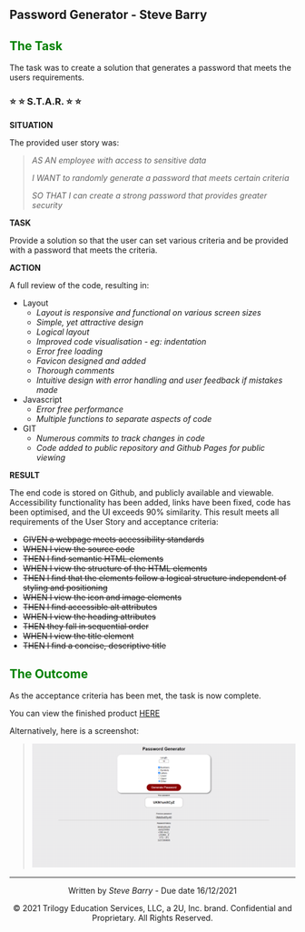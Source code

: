## Password Generator - Steve Barry

## <span style="color:green"> The Task</span>

The task was to create a solution that generates a password that meets the users requirements.

### ⭐ ⭐ S.T.A.R. ⭐ ⭐

**SITUATION**

The provided user story was: 

> <span style="font-style:italic">AS AN employee with access to sensitive data</span>
> 
> <span style="font-style:italic">I WANT to randomly generate a password that meets certain criteria</span>
>
> <span style="font-style:italic">SO THAT I can create a strong password that provides greater security</span>

**TASK**

Provide a solution so that the user can set various criteria and be provided with a password that meets the criteria.

**ACTION**

A full review of the code, resulting in:
* Layout
  * *Layout is responsive and functional on various screen sizes*
  * *Simple, yet attractive design*
  * *Logical layout*
  * *Improved code visualisation - eg: indentation*
  * *Error free loading*
  * *Favicon designed and added*
  * *Thorough comments*
  * *Intuitive design with error handling and user feedback if mistakes made*
* Javascript
  * *Error free performance*
  * *Multiple functions to separate aspects of code*
* GIT
  * *Numerous commits to track changes in code*
  * *Code added to public repository and Github Pages for public viewing*

**RESULT**

The end code is stored on Github, and publicly available and viewable. Accessibility functionality has been added, links have been fixed, code has been optimised, and the UI exceeds 90% similarity. This result meets all requirements of the User Story and acceptance criteria:

* ~~GIVEN a webpage meets accessibility standards~~
* ~~WHEN I view the source code~~
* ~~THEN I find semantic HTML elements~~
* ~~WHEN I view the structure of the HTML elements~~
* ~~THEN I find that the elements follow a logical structure independent of styling and positioning~~
* ~~WHEN I view the icon and image elements~~
* ~~THEN I find accessible alt attributes~~
* ~~WHEN I view the heading attributes~~
* ~~THEN they fall in sequential order~~
* ~~WHEN I view the title element~~
* ~~THEN I find a concise, descriptive title~~

## <span style="color:green"> The Outcome</span>

As the acceptance criteria has been met, the task is now complete.

You can view the finished product [HERE](https://nbs5000.github.io/passwordGenerator/)

Alternatively, here is a screenshot:

> ![Screenshot of Password Generator page](./assets/images/screen.png "Screenshot of Password Generator page")

---
<p style="text-align:center;">Written by <span style="font-style:italic">Steve Barry</span> - Due date 16/12/2021</p>

<p style="text-align:center;">© 2021 Trilogy Education Services, LLC, a 2U, Inc. brand. Confidential and Proprietary. All Rights Reserved.</p>
